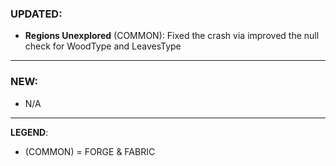 ### UPDATED:
- **Regions Unexplored** (COMMON): Fixed the crash via improved the null check for WoodType and LeavesType

---

### NEW:
- N/A

---

**LEGEND**:
- (COMMON) = FORGE & FABRIC